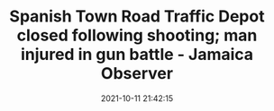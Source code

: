 ---
"title": "Spanish Town Road Traffic Depot closed following shooting; man injured in gun battle - Jamaica Observer"
"date": "2021-10-11 21:42:15"
"feed_name": "GOOGLENEWSMINING"
"feed_website": "https://news.google.com/search?q=mining%2Bincident&hl=en-US&gl=US&ceid=US:en"
"feed_rss": "https://news.google.com/rss/search?q=mining%2Bincident&hl=en-US&gl=US&ceid=US:en"
"link": "https://www.jamaicaobserver.com/latestnews/Spanish_Town_Road_Traffic_Depot_closed_following_shooting;_man_injured_in_gun_battle"
"source": "{'href': 'https://www.jamaicaobserver.com', 'title': 'Jamaica Observer'}"
"file": "_posts/2021-1-1-966b11e50f9d284bc55e05bad4ca576bd567aa65.md"
"accident": "1"
"drilling": "0"
"dead": "0"
"injured": "0"
"arrested": "0"
"place": "unknown place"
"where": "unknown site"
"causes": "unknown"
"place_uri": "unknown place"
---